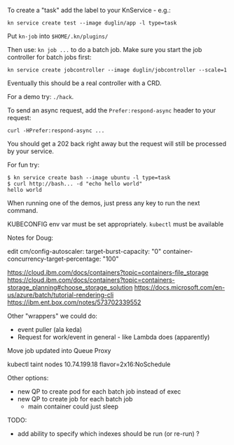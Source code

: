 To create a "task" add the label to your KnService - e.g.:
```
kn service create test --image duglin/app -l type=task
```

Put `kn-job` into `$HOME/.kn/plugins/`

Then use: `kn job ...` to do a batch job.
Make sure you start the job controller for batch jobs first:
```
kn service create jobcontroller --image duglin/jobcontroller --scale=1
```
Eventually this should be a real controller with a CRD.

For a demo try: `./hack`.

To send an async request, add the `Prefer:respond-async` header to your
request:
```
curl -HPrefer:respond-async ...
```
You should get a 202 back right away but the request will still be processed
by your service.


For fun try:
```
$ kn service create bash --image ubuntu -l type=task
$ curl http://bash... -d "echo hello world"
hello world
```


When running one of the demos, just press any key to run the next command.

KUBECONFIG env var must be set appropriately.
`kubectl` must be available

Notes for Doug:

edit cm/config-autoscaler:
  target-burst-capacity: "0"
  container-concurrency-target-percentage: "100"

https://cloud.ibm.com/docs/containers?topic=containers-file_storage
https://cloud.ibm.com/docs/containers?topic=containers-storage_planning#choose_storage_solution
https://docs.microsoft.com/en-us/azure/batch/tutorial-rendering-cli
https://ibm.ent.box.com/notes/573702339552

Other "wrappers" we could do:
- event puller (ala keda)
- Request for work/event in general - like Lambda does (apparently)

Move job updated into Queue Proxy

kubectl taint nodes 10.74.199.18 flavor=2x16:NoSchedule

Other options:
- new QP to create pod for each batch job instead of exec
- new QP to create job for each batch job
  - main container could just sleep


TODO:
- add ability to specify which indexes should be run (or re-run) ?
